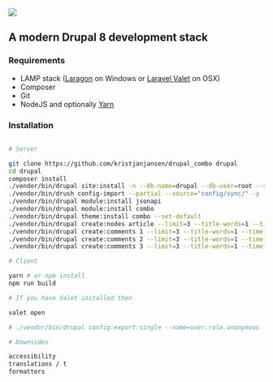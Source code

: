 ![](screenshot.png)

## A modern Drupal 8 development stack

### Requirements

* LAMP stack ([Laragon](https://laragon.org/) on Windows or [Laravel Valet](https://laravel.com/docs/valet) on OSX)
* Composer
* Git
* NodeJS and optionally [Yarn](https://yarnpkg.com/en/docs/install) 

### Installation

```sh

# Server

git clone https://github.com/kristjanjansen/drupal_combo drupal
cd drupal
composer install
./vendor/bin/drupal site:install -n --db-name=drupal --db-user=root --site-name=drupal --site-mail=drupal@drupal.com --account-name=drupal --account-mail=drupal@drupal.com --account-pass=drupal --force standard
./vendor/bin/drush config-import --partial --source="config/sync/" -y
./vendor/bin/drupal module:install jsonapi
./vendor/bin/drupal module:install combo
./vendor/bin/drupal theme:install combo --set-default
./vendor/bin/drupal create:nodes article --limit=3 --title-words=1 --time-range=5
./vendor/bin/drupal create:comments 1 --limit=3 --title-words=1 --time-range=5
./vendor/bin/drupal create:comments 2 --limit=3 --title-words=1 --time-range=5
./vendor/bin/drupal create:comments 3 --limit=3 --title-words=1 --time-range=5

# Client

yarn # or npm install
npm run build

# If you have Valet installed then

valet open
```

```sh
# ./vendor/bin/drupal config:export:single --name=user.role.anonymous --remove-uuid --remove-config-hash --directory="config/sync"

# Downsides

accessibility
translations / t
formatters
```